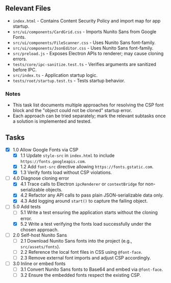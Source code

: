 ## Relevant Files

- `index.html` - Contains Content Security Policy and import map for app startup.
- `src/ui/components/CardGrid.css` - Imports Nunito Sans from Google Fonts.
- `src/ui/components/FileScanner.css` - Uses Nunito Sans font-family.
- `src/ui/components/JsonEditor.css` - Uses Nunito Sans font-family.
- `src/preload.js` - Exposes Electron APIs to renderer; may cause cloning errors.
- `tests/core/ipc-sanitize.test.ts` - Verifies arguments are sanitized before IPC.
- `src/index.ts` - Application startup logic.
- `tests/root/startup.test.ts` - Tests startup behavior.

### Notes

- This task list documents multiple approaches for resolving the CSP font block
  and the "object could not be cloned" startup error.
- Each approach can be tried separately; mark the relevant subtasks once a
  solution is implemented and tested.

## Tasks

- [x] 1.0 Allow Google Fonts via CSP
  - [x] 1.1 Update `style-src` in `index.html` to include `https://fonts.googleapis.com`.
  - [x] 1.2 Add `font-src` directive allowing `https://fonts.gstatic.com`.
  - [x] 1.3 Verify fonts load without CSP violations.
- [ ] 4.0 Diagnose cloning error
  - [x] 4.1 Trace calls to Electron `ipcRenderer` or `contextBridge` for non-serializable objects.
  - [x] 4.2 Refactor any API calls to pass plain JSON-serializable data only.
  - [x] 4.3 Add logging around `start()` to capture the failing object.
- [ ] 5.0 Add tests
  - [ ] 5.1 Write a test ensuring the application starts without the cloning error.
  - [x] 5.2 Write a test verifying the fonts load successfully under the chosen approach.
- [ ] 2.0 Self-host Nunito Sans
  - [ ] 2.1 Download Nunito Sans fonts into the project (e.g., `src/assets/fonts`).
  - [ ] 2.2 Reference the local font files in CSS using `@font-face`.
  - [ ] 2.3 Remove external font imports and adjust CSP accordingly.
- [ ] 3.0 Inline or embed fonts
  - [ ] 3.1 Convert Nunito Sans fonts to Base64 and embed via `@font-face`.
  - [ ] 3.2 Ensure the embedded fonts respect the existing CSP.
